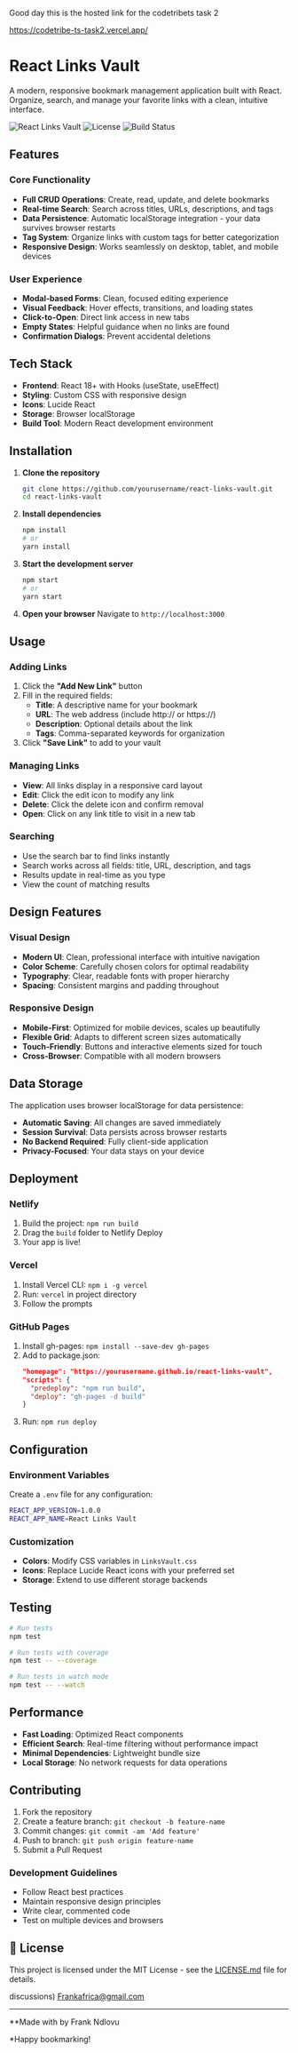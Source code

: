 
Good day this is the  hosted link for the codetribets task 2

https://codetribe-ts-task2.vercel.app/




# React Links Vault

A modern, responsive bookmark management application built with React. Organize, search, and manage your favorite links with a clean, intuitive interface.

![React Links Vault](https://img.shields.io/badge/React-18+-blue.svg)
![License](https://img.shields.io/badge/license-MIT-green.svg)
![Build Status](https://img.shields.io/badge/build-passing-brightgreen.svg)

## Features

### Core Functionality
- **Full CRUD Operations**: Create, read, update, and delete bookmarks
- **Real-time Search**: Search across titles, URLs, descriptions, and tags
- **Data Persistence**: Automatic localStorage integration - your data survives browser restarts
- **Tag System**: Organize links with custom tags for better categorization
- **Responsive Design**: Works seamlessly on desktop, tablet, and mobile devices

### User Experience
- **Modal-based Forms**: Clean, focused editing experience
- **Visual Feedback**: Hover effects, transitions, and loading states
- **Click-to-Open**: Direct link access in new tabs
- **Empty States**: Helpful guidance when no links are found
- **Confirmation Dialogs**: Prevent accidental deletions

## Tech Stack

- **Frontend**: React 18+ with Hooks (useState, useEffect)
- **Styling**: Custom CSS with responsive design
- **Icons**: Lucide React
- **Storage**: Browser localStorage
- **Build Tool**: Modern React development environment

## Installation

1. **Clone the repository**
   ```bash
   git clone https://github.com/yourusername/react-links-vault.git
   cd react-links-vault
   ```

2. **Install dependencies**
   ```bash
   npm install
   # or
   yarn install
   ```

3. **Start the development server**
   ```bash
   npm start
   # or
   yarn start
   ```

4. **Open your browser**
   Navigate to `http://localhost:3000`

## Usage

### Adding Links
1. Click the **"Add New Link"** button
2. Fill in the required fields:
   - **Title**: A descriptive name for your bookmark
   - **URL**: The web address (include http:// or https://)
   - **Description**: Optional details about the link
   - **Tags**: Comma-separated keywords for organization
3. Click **"Save Link"** to add to your vault

### Managing Links
- **View**: All links display in a responsive card layout
- **Edit**: Click the edit icon to modify any link
- **Delete**: Click the delete icon and confirm removal
- **Open**: Click on any link title to visit in a new tab

### Searching
- Use the search bar to find links instantly
- Search works across all fields: title, URL, description, and tags
- Results update in real-time as you type
- View the count of matching results



## Design Features

### Visual Design
- **Modern UI**: Clean, professional interface with intuitive navigation
- **Color Scheme**: Carefully chosen colors for optimal readability
- **Typography**: Clear, readable fonts with proper hierarchy
- **Spacing**: Consistent margins and padding throughout

### Responsive Design
- **Mobile-First**: Optimized for mobile devices, scales up beautifully
- **Flexible Grid**: Adapts to different screen sizes automatically
- **Touch-Friendly**: Buttons and interactive elements sized for touch
- **Cross-Browser**: Compatible with all modern browsers

## Data Storage

The application uses browser localStorage for data persistence:

- **Automatic Saving**: All changes are saved immediately
- **Session Survival**: Data persists across browser restarts
- **No Backend Required**: Fully client-side application
- **Privacy-Focused**: Your data stays on your device

## Deployment

### Netlify
1. Build the project: `npm run build`
2. Drag the `build` folder to Netlify Deploy
3. Your app is live!

### Vercel
1. Install Vercel CLI: `npm i -g vercel`
2. Run: `vercel` in project directory
3. Follow the prompts

### GitHub Pages
1. Install gh-pages: `npm install --save-dev gh-pages`
2. Add to package.json:
   ```json
   "homepage": "https://yourusername.github.io/react-links-vault",
   "scripts": {
     "predeploy": "npm run build",
     "deploy": "gh-pages -d build"
   }
   ```
3. Run: `npm run deploy`

## Configuration

### Environment Variables
Create a `.env` file for any configuration:
```bash
REACT_APP_VERSION=1.0.0
REACT_APP_NAME=React Links Vault
```

### Customization
- **Colors**: Modify CSS variables in `LinksVault.css`
- **Icons**: Replace Lucide React icons with your preferred set
- **Storage**: Extend to use different storage backends

## Testing

```bash
# Run tests
npm test

# Run tests with coverage
npm test -- --coverage

# Run tests in watch mode
npm test -- --watch
```

## Performance

- **Fast Loading**: Optimized React components
- **Efficient Search**: Real-time filtering without performance impact
- **Minimal Dependencies**: Lightweight bundle size
- **Local Storage**: No network requests for data operations

##  Contributing

1. Fork the repository
2. Create a feature branch: `git checkout -b feature-name`
3. Commit changes: `git commit -am 'Add feature'`
4. Push to branch: `git push origin feature-name`
5. Submit a Pull Request

### Development Guidelines
- Follow React best practices
- Maintain responsive design principles
- Write clear, commented code
- Test on multiple devices and browsers

## 📝 License

This project is licensed under the MIT License - see the [LICENSE.md](LICENSE.md) file for details.

discussions)
Frankafrica@gmail.com

---

**Made with by Frank Ndlovu

*Happy bookmarking!